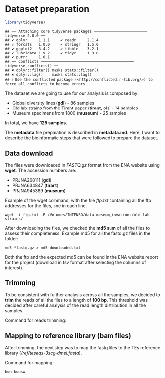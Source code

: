 Dataset preparation
================

``` r
library(tidyverse)
```

    ## ── Attaching core tidyverse packages ──────────────────────── tidyverse 2.0.0 ──
    ## ✔ dplyr     1.1.1     ✔ readr     2.1.4
    ## ✔ forcats   1.0.0     ✔ stringr   1.5.0
    ## ✔ ggplot2   3.4.2     ✔ tibble    3.2.1
    ## ✔ lubridate 1.9.2     ✔ tidyr     1.3.0
    ## ✔ purrr     1.0.1     
    ## ── Conflicts ────────────────────────────────────────── tidyverse_conflicts() ──
    ## ✖ dplyr::filter() masks stats::filter()
    ## ✖ dplyr::lag()    masks stats::lag()
    ## ℹ Use the conflicted package (<http://conflicted.r-lib.org/>) to force all conflicts to become errors

The dataset we are going to use for our analysis is composed by:

- Global diversity lines (**gdl**) - 86 samples
- Old lab strains from the Tirant paper (**tirant**, ols) - 14 samples
- Museum specimens from 1800 (**museum**) - 25 samples

In total, we have **125 samples**.

The **metadata** file preparation is described in **metadata.md**. Here,
I want to describe the bioinformatic steps that were followed to prepare
the dataset.

## Data download

The files were downloaded in *FASTQ.gz* format from the ENA website
using **wget**. The accession numbers are:

- PRJNA268111 (**gdl**)
- PRJNA634847 (**tirant**)
- PRJNA945389 (**museum**)

Example of the wget command, with the file *ftp.txt* containing all the
ftp addresses for the files, one in each line.

    wget -i ftp.txt -P /Volumes/INTENSO/data-meseum_invasions/old-lab-strains/

After downloading the files, we checked the **md5 sum** of all the files
to assess their completeness. Example md5 for all the fastq.gz files in
the folder:

    md5 *fastq.gz > md5-downloaded.txt

Both the ftp and the expected md5 can be found in the ENA website report
for the project (download in tsv format after selecting the columns of
interest).

## Trimming

To be consistent with further analysis across all the samples, we
decided to **trim** the reads of all the files to a length of **100
bp**. This threshold was decided after careful analysis of the read
length distribution in all the samples.

Command for reads trimming:

## Mapping to reference library (bam files)

After trimming, the next step was to map the fastq files to the TEs
reference library (*/ref/teseqs-3scg-dmel.fasta*).

Command for mapping:

    bwa bwasw
